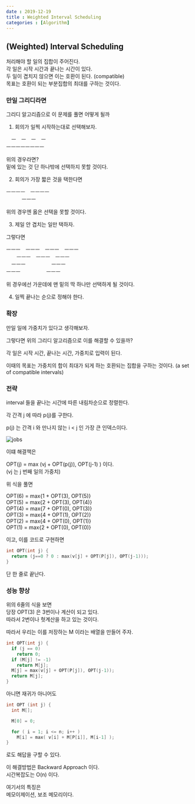 ```yaml
---
date : 2019-12-19
title : Weighted Interval Scheduling
categories : [Algorithm]
---
```


## (Weighted) Interval Scheduling 

처리해야 할 일의 집합이 주어진다.  
각 일은 시작 시간과 끝나는 시간이 있다.  
두 일이 겹치지 않으면 이는 호환이 된다. (compatible)  
목표는 호환이 되는 부분집합의 최대를 구하는 것이다.  


### 만일 그리디라면

그리디 알고리즘으로 이 문제를 풀면 어떻게 될까  

1. 회의가 일찍 시작하는대로 선택해보자.  

　ㅡ　ㅡ　ㅡ　ㅡ  
 ㅡㅡㅡㅡㅡㅡㅡㅡ   
 
 위의 경우라면?  
 밑에 있는 것 단 하나밖에 선택하지 못할 것이다.  
 
 
2. 회의가 가장 짧은 것을 택한다면  
 
 ㅡㅡㅡㅡ　ㅡㅡㅡㅡ  
 　　　ㅡㅡㅡ  
 
 위의 경우엔 옳은 선택을 못할 것이다.  
 
 
3. 제일 안 겹치는 일만 택하자.  
 
 그렇다면  
 
ㅡㅡㅡ　ㅡㅡㅡ　ㅡㅡㅡ　ㅡㅡㅡ  
　　ㅡㅡㅡ　ㅡㅡㅡ　ㅡㅡㅡ  
  　ㅡㅡㅡ　　　　　ㅡㅡㅡ  
    ㅡㅡㅡ　　　　　ㅡㅡㅡ  
    
위 경우에선 가운데에 맨 밑의 딱 하나만 선택하게 될 것이다.  

4. 일찍 끝나는 순으로 정해야 한다.  




### 확장  

만일 일에 가중치가 있다고 생각해보자.  

그렇다면 위의 그리디 알고리즘으로 이를 해결할 수 있을까?  

각 일은 시작 시간, 끝나는 시간, 가중치로 입력이 된다.  

이때의 목표는 가중치의 합이 최대가 되게 하는 호환되는 집합을 구하는 것이다. (a set of compatible intervals)  


### 전략 

interval 들을 끝나는 시간에 따른 내림차순으로 정렬한다.  

각 간격 j 에 따라 p(j)를 구한다.  

p(j) 는 간격 i 와 만나지 않는 i < j 인 가장 큰 인덱스이다.  


![jobs](https://user-images.githubusercontent.com/22045424/71177785-17f8ef00-22b0-11ea-87b7-1a351726ff56.png)

이떄 해결책은  

OPT(j) = max (vj + OPT(p(j)), OPT(j-1) ) 이다.  
(vj 는 j 번째 일의 가중치)  



위 식을 풀면  

OPT(6) = max{1 + OPT(3), OPT(5)}  
OPT(5) = max{2 + OPT(3), OPT(4)}  
OPT(4) = max{7 + OPT(0), OPT(3)}  
OPT(3) = max{4 + OPT(1), OPT(2)}  
OPT(2) = max{4 + OPT(0), OPT(1)}  
OPT(1) = max{2 + OPT(0), OPT(0)}  

이고, 이를 코드로 구현하면  

```c++
int OPT(int j) {
  return (j==0 ? 0 : max(v[j] + OPT(P[j]), OPT(j-1)));
}
```

단 한 줄로 끝난다.  

### 성능 향상

위의 6줄의 식을 보면  
당장 OPT(3) 은 3번이나 계산이 되고 있다.  
따라서 2번이나 헛계산을 하고 있는 것이다.  

따라서 우리는 이를 저장하는 M 이라는 배열을 만들어 주자.  

```c++
int OPT(int j) {
  if (j == 0)
    return 0;
  if (M[j] != -1)
    return M[j];
  M[j] = max(v[j] + OPT(P[j]), OPT(j-1));
  return M[j];
}
```

아니면 재귀가 아니어도  

```c++
int OPT (int j) {
  int M[];

  M[0] = 0;

  for ( i = 1; i <= n; i++ )
    M[i] = max( v[i] + M[P[i]], M[i-1] );
}
```
로도 해답을 구할 수 있다.  

이 해결방법은 Backward Approach 이다.  
시간복잡도는 O(n) 이다.  

여기서의 특징은  
메모이제이션, 보조 메모리이다.  
